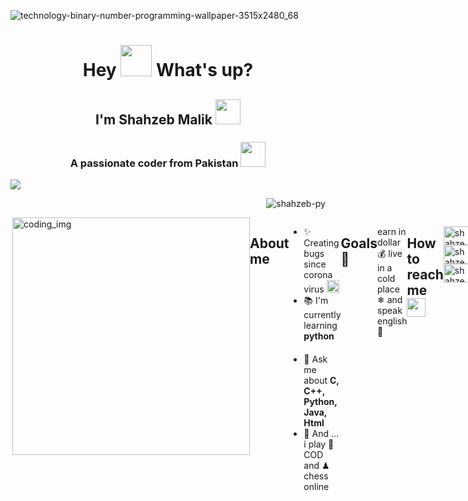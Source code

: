 ![technology-binary-number-programming-wallpaper-3515x2480_68](https://images.tynker.com/blog/wp-content/uploads/09-05-2017-why-coding-infographic-blog.png)
<h1 align="center"> Hey <img src="https://emojis.slackmojis.com/emojis/images/1577305505/7373/hand_wave.gif?1577305505" width="50" /> What's up?</h1>
<h2 align="center">I'm Shahzeb Malik <img src="https://em-content.zobj.net/source/skype/289/man-technologist_1f468-200d-1f4bb.png" width="40"   </h2>
<h3 align="center">A passionate coder from Pakistan <img src="https://1.bp.blogspot.com/-5RQ0pHpGxRo/YD6cEaaWmbI/AAAAAAAA4pc/bUpfzganFjUgoxrOLZGbK8NHXz9PLBChACLcBGAsYHQ/s0/Flag_of_Pakistan.gif"  width="40"  /> </h3>
  
  <p align="left"> <a href="https://www.instagram.com/shahzaib.py" target="blank"><img src="https://img.shields.io/badge/Follow%20Me-On%20Instagram-blue" /></a> </p>
  
  <p align="right"> <img src="https://komarev.com/ghpvc/?username=shahzeb-py&label=Profile%20views&color=0e75b6&style=flat" alt="shahzeb-py" />
<div style="display:flex">
  

  
  
  <img align="right" alt="coding_img" width="380" src="https://media.giphy.com/media/RbDKaczqWovIugyJmW/giphy.gif">
  </p>

## About me ## 

- ✨ Creating bugs since corona virus <img src="https://slackmojis.com/emojis/7652-coronavirus/image/1680446543/coronavirus.png" width="20" />
- 📚 I'm currently learning **python** <img src="https://slackmojis.com/emojis/32-python/image/1679862628/python.png" width="17" />
- 💬 Ask me about **C, C++, Python, Java, Html** 
- 🎲 And ... i play 🎸 COD and ♟ chess online


## Goals  🎯 ##
earn in dollar 💰
live in a cold place ❄ and speak english 🚀

## How to reach me <img src="https://em-content.zobj.net/source/skype/289/person-running_1f3c3.png" width="30" /> ##
<p align="left">
<a href="https://twitter.com/shahzebpy" target="blank"><img align="center" src="https://raw.githubusercontent.com/rahuldkjain/github-profile-readme-generator/master/src/images/icons/Social/twitter.svg" alt="shahzebpy" height="30" width="40" /></a>
<a href="https://fb.com/shahzeb.py" target="blank"><img align="center" src="https://raw.githubusercontent.com/rahuldkjain/github-profile-readme-generator/master/src/images/icons/Social/facebook.svg" alt="shahzeb.py" height="30" width="40" /></a>
<a href="https://instagram.com/shahzeb.py" target="blank"><img align="center" src="https://raw.githubusercontent.com/rahuldkjain/github-profile-readme-generator/master/src/images/icons/Social/instagram.svg" alt="shahzeb.py" height="30" width="40" /></a>
</p>

## Fun fact  <img src="https://em-content.zobj.net/source/skype/289/weary-cat_1f640.png" width="30" /> ##

I like Pizza <img src="https://em-content.zobj.net/source/skype/289/face-with-hand-over-mouth_1f92d.png" width="30" />
<h2 align="center">Languages and Tools:</h2>
<p align="center"> 
  <img src="https://skillicons.dev/icons?i=androidstudio,angular,arduino,blender,bootstrap,css,dart,discord,express,firebase,flask,flutter,git,github,gitlab,html,java,js,linux,mongodb,mysql,nodejs,ps,py,selenium,ts,vscode&perline=10">
</p>
